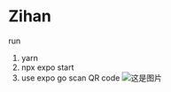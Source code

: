 # Zihan
run 

1. yarn 
2. npx expo start
3. use expo go scan QR code
![这是图片](./router/tt.jpg "Magic Gardens")

